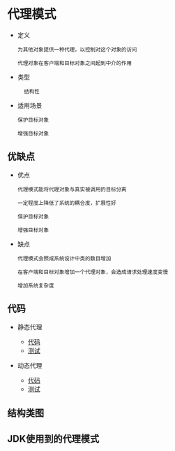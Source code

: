 # 代理模式

- 定义

      为其他对象提供一种代理，以控制对这个对象的访问
      
      代理对象在客户端和目标对象之间起到中介的作用
      
- 类型

        结构性

- 适用场景

      保护目标对象
      
      增强目标对象
         
## 优缺点

- 优点

      代理模式能将代理对象与真实被调用的目标分离
      
      一定程度上降低了系统的耦合度，扩展性好
      
      保护目标对象
      
      增强目标对象

- 缺点

      代理模式会照成系统设计中类的数目增加
      
      在客户端和目标对象增加一个代理对象，会造成请求处理速度变慢
      
      增加系统复杂度
      
## 代码

- 静态代理
  
  - [代码](../../../src/main/java/cool/zzy/demo/designpattern/structural/proxy/staticproxy)
  - [测试](../../../src/test/java/cool/zzy/demo/designpattern/structural/proxy/staticproxy)

- 动态代理

  - [代码](../../../src/main/java/cool/zzy/demo/designpattern/structural/proxy/dynamic)
  - [测试](../../../src/test/java/cool/zzy/demo/designpattern/structural/proxy/dynamic)

## 结构类图

## JDK使用到的代理模式

